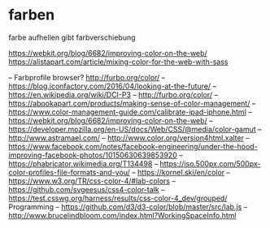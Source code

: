 # farben

farbe aufhellen gibt farbverschiebung


https://webkit.org/blog/6682/improving-color-on-the-web/
https://alistapart.com/article/mixing-color-for-the-web-with-sass




– Farbprofile browser? http://furbo.org/color/
  – https://blog.iconfactory.com/2016/04/looking-at-the-future/
  – https://en.wikipedia.org/wiki/DCI-P3
  – http://furbo.org/color/
  – https://abookapart.com/products/making-sense-of-color-management/
  – https://www.color-management-guide.com/calibrate-ipad-iphone.html
  – https://webkit.org/blog/6682/improving-color-on-the-web/
  – https://developer.mozilla.org/en-US/docs/Web/CSS/@media/color-gamut
  – http://www.astramael.com/
  – http://www.color.org/version4html.xalter
  – https://www.facebook.com/notes/facebook-engineering/under-the-hood-improving-facebook-photos/10150630639853920
  – https://phabricator.wikimedia.org/T134498
  – https://iso.500px.com/500px-color-profiles-file-formats-and-you/
  – https://kornel.ski/en/color
  – https://www.w3.org/TR/css-color-4/#lab-colors
  – https://github.com/svgeesus/css4-color-talk
  – https://test.csswg.org/harness/results/css-color-4_dev/grouped/
Programming
  – https://github.com/d3/d3-color/blob/master/src/lab.js
  – http://www.brucelindbloom.com/index.html?WorkingSpaceInfo.html
